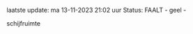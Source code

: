 laatste update: 
ma 13-11-2023 21:02   uur 
Status: FAALT - geel - 
<div class="service Y">schijfruimte</div>